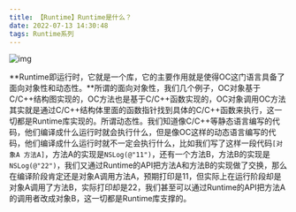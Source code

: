 ```yaml
---
title: 【Runtime】Runtime是什么？
date: 2022-07-13 14:30:48
tags: Runtime系列
---
```


<!--more-->

![img](https://blog-1311875715.cos.ap-beijing.myqcloud.com/blog/1200.png)

**Runtime即运行时，它就是一个库，它的主要作用就是使得OC这门语言具备了面向对象性和动态性。**所谓的面向对象性，我们几个例子，OC对象基于C/C++结构图实现的，OC方法也是基于C/C++函数实现的，OC对象调用OC方法其实就是通过C/C++结构体里面的函数指针找到具体的C/C++函数来执行，这一切都是Runtime库实现的。所谓动态性。我们知道像C/C++等静态语言编写的代码，他们编译成什么运行时就会执行什么，但是像OC这样的动态语言编写的代码，他们编译成什么运行时就不一定会执行什么，比如我们写了这样一段代码`[对象A 方法A]`，方法A的实现是`NSLog(@"11")`，还有一个方法B，方法B的实现是`NSLog(@"22")`，我们又通过Runtime的API把方法A和方法B的实现做了交换，那么在编译阶段肯定还是对象A调用方法A，预期打印是11，但实际上在运行阶段却是对象A调用了方法B，实际打印却是22，我们甚至可以通过Runtime的API把方法A的调用者改成对象B，这一切都是Runtime库支撑的。